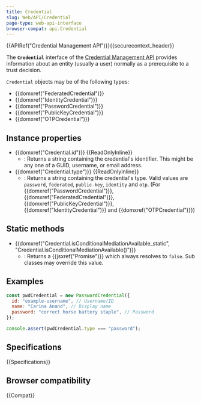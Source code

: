 ```yaml
---
title: Credential
slug: Web/API/Credential
page-type: web-api-interface
browser-compat: api.Credential
---
```


{{APIRef("Credential Management API")}}{{securecontext_header}}

The **`Credential`** interface of the [Credential Management API](/en-US/docs/Web/API/Credential_Management_API) provides information about an entity (usually a user) normally as a prerequisite to a trust decision.

`Credential` objects may be of the following types:

- {{domxref("FederatedCredential")}}
- {{domxref("IdentityCredential")}}
- {{domxref("PasswordCredential")}}
- {{domxref("PublicKeyCredential")}}
- {{domxref("OTPCredential")}}

## Instance properties

- {{domxref("Credential.id")}} {{ReadOnlyInline}}
  - : Returns a string containing the credential's identifier. This might be any one of a GUID, username, or email address.
- {{domxref("Credential.type")}} {{ReadOnlyInline}}
  - : Returns a string containing the credential's type. Valid values are `password`, `federated`, `public-key`, `identity` and `otp`. (For {{domxref("PasswordCredential")}}, {{domxref("FederatedCredential")}}, {{domxref("PublicKeyCredential")}}, {{domxref("IdentityCredential")}} and {{domxref("OTPCredential")}})

## Static methods

- {{domxref("Credential.isConditionalMediationAvailable_static", "Credential.isConditionalMediationAvailable()")}}
  - : Returns a {{jsxref("Promise")}} which always resolves to `false`. Sub classes may override this value.

## Examples

```js
const pwdCredential = new PasswordCredential({
  id: "example-username", // Username/ID
  name: "Carina Anand", // Display name
  password: "correct horse battery staple", // Password
});

console.assert(pwdCredential.type === "password");
```

## Specifications

{{Specifications}}

## Browser compatibility

{{Compat}}
